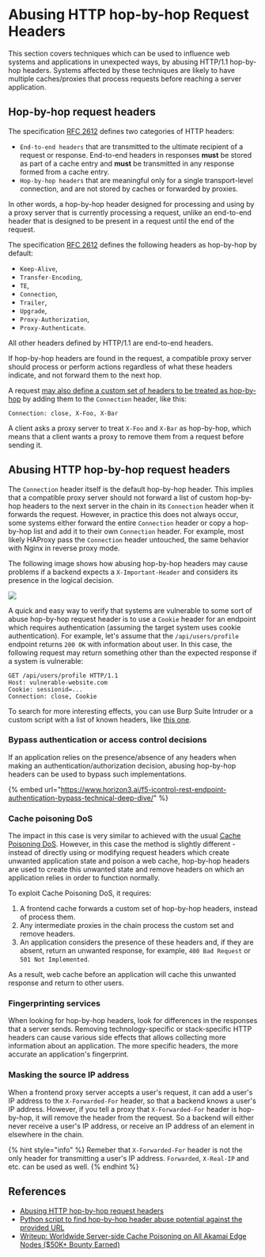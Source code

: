# Abusing HTTP hop-by-hop Request Headers

This section covers techniques which can be used to influence web systems and applications in unexpected ways, by abusing HTTP/1.1 hop-by-hop headers. Systems affected by these techniques are likely to have multiple caches/proxies that process requests before reaching a server application.

## Hop-by-hop request headers

The specification [RFC 2612](https://tools.ietf.org/html/rfc2616#section-13.5.1) defines two categories of HTTP headers:

* `End-to-end headers` that are transmitted to the ultimate recipient of a request or response. End-to-end headers in responses **must** be stored as part of a cache entry and **must** be transmitted in any response formed from a cache entry.
* `Hop-by-hop headers` that are meaningful only for a single transport-level connection, and are not stored by caches or forwarded by proxies.

In other words, a hop-by-hop header designed for processing and using by a proxy server that is currently processing a request, unlike an end-to-end header that is designed to be present in a request until the end of the request.

The specification [RFC 2612](https://tools.ietf.org/html/rfc2616#section-13.5.1) defines the following headers as hop-by-hop by default:

* `Keep-Alive`,
* `Transfer-Encoding`,
* `TE`,
* `Connection`,
* `Trailer`,
* `Upgrade`,
* `Proxy-Authorization`,
* `Proxy-Authenticate`.

All other headers defined by HTTP/1.1 are end-to-end headers.

If hop-by-hop headers are found in the request, a compatible proxy server should process or perform actions regardless of what these headers indicate, and not forward them to the next hop.

A request [may also define a custom set of headers to be treated as hop-by-hop](https://tools.ietf.org/html/rfc2616#section-14.10) by adding them to the `Connection` header, like this:

```http
Connection: close, X-Foo, X-Bar
```

A client asks a proxy server to treat `X-Foo` and `X-Bar` as hop-by-hop, which means that a client wants a proxy to remove them from a request before sending it.

## Abusing HTTP hop-by-hop request headers

The `Connection` header itself is the default hop-by-hop header. This implies that a compatible proxy server should not forward a list of custom hop-by-hop headers to the next server in the chain in its `Connection` header when it forwards the request. However, in practice this does not always occur, some systems either forward the entire `Connection` header or copy a hop-by-hop list and add it to their own `Connection` header. For example, most likely HAProxy pass the `Connection` header untouched, the same behavior with Nginx in reverse proxy mode.

The following image shows how abusing hop-by-hop headers may cause problems if a backend expects a `X-Important-Header` and considers its presence in the logical decision.

![](https://3225913148-files.gitbook.io/~/files/v0/b/gitbook-x-prod.appspot.com/o/spaces%2F-M1LVsv044FMDdyLjX-C%2Fuploads%2Fgit-blob-b414ee56b9815c05bcb65719c60ffb8f896b0100%2Fhbh-theory-diagram.png?alt=media\&token=cd1177d5-9619-4bb8-a80a-0f42ed8abe59)

A quick and easy way to verify that systems are vulnerable to some sort of abuse hop-by-hop request header is to use a `Cookie` header for an endpoint which requires authentication (assuming the target system uses cookie authentication). For example, let's assume that the `/api/users/profile` endpoint returns `200 OK` with information about user. In this case, the following request may return something other than the expected response if a system is vulnerable:

```http
GET /api/users/profile HTTP/1.1
Host: vulnerable-website.com
Cookie: sessionid=...
Connection: close, Cookie
```

To search for more interesting effects, you can use Burp Suite Intruder or a custom script with a list of known headers, like [this one](https://github.com/danielmiessler/SecLists/blob/master/Discovery/Web-Content/BurpSuite-ParamMiner/lowercase-headers).

### Bypass authentication or access control decisions

If an application relies on the presence/absence of any headers when making an authentication/authorization decision, abusing hop-by-hop headers can be used to bypass such implementations.

{% embed url="https://www.horizon3.ai/f5-icontrol-rest-endpoint-authentication-bypass-technical-deep-dive/" %}

### Cache poisoning DoS

The impact in this case is very similar to achieved with the usual [Cache Poisoning DoS](https://cpdos.org). However, in this case the method is slightly different - instead of directly using or modifying request headers which create unwanted application state and poison a web cache, hop-by-hop headers are used to create this unwanted state and remove headers on which an application relies in order to function normally.

To exploit Cache Poisoning DoS, it requires:

1. A frontend cache forwards a custom set of hop-by-hop headers, instead of process them.
2. Any intermediate proxies in the chain process the custom set and remove headers.
3. An application considers the presence of these headers and, if they are absent, return an unwanted response, for example, `400 Bad Request` or `501 Not Implemented`.

As a result, web cache before an application will cache this unwanted response and return to other users.

### Fingerprinting services

When looking for hop-by-hop headers, look for differences in the responses that a server sends. Removing technology-specific or stack-specific HTTP headers can cause various side effects that allows collecting more information about an application. The more specific headers, the more accurate an application's fingerprint.

### Masking the source IP address

When a frontend proxy server accepts a user's request, it can add a user's IP address to the `X-Forwarded-For` header, so that a backend knows a user's IP address. However, if you tell a proxy that `X-Forwarded-For` header is hop-by-hop, it will remove the header from the request. So a backend will either never receive a user's IP address, or receive an IP address of an element in elsewhere in the chain.

{% hint style="info" %}
Remeber that `X-Forwarded-For` header is not the only header for transmitting a user's IP address. `Forwarded`, `X-Real-IP` and etc. can be used as well.
{% endhint %}

## References

* [Abusing HTTP hop-by-hop request headers](https://nathandavison.com/blog/abusing-http-hop-by-hop-request-headers)
* [Python script to find hop-by-hop header abuse potential against the provided URL](https://gist.github.com/ndavison/298d11b3a77b97c908d63a345d3c624d)
* [Writeup: Worldwide Server-side Cache Poisoning on All Akamai Edge Nodes ($50K+ Bounty Earned)](https://medium.com/@jacopotediosi/worldwide-server-side-cache-poisoning-on-all-akamai-edge-nodes-50k-bounty-earned-f97d80f3922b)